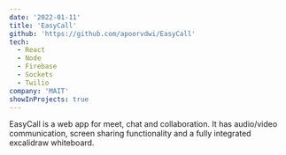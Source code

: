 ```yaml
---
date: '2022-01-11'
title: 'EasyCall'
github: 'https://github.com/apoorvdwi/EasyCall'
tech:
  - React
  - Node
  - Firebase
  - Sockets
  - Twilio
company: 'MAIT'
showInProjects: true
---
```


EasyCall is a web app for meet, chat and collaboration. It has audio/video communication, screen sharing functionality and a fully integrated excalidraw whiteboard.
